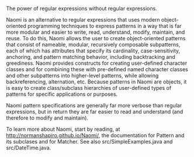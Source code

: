 The power of regular expressions without regular expressions.

Naomi is an alternative to regular expressions that uses modern object-oriented
programming techniques to express patterns in a way that is far more modular and
easier to write, read, understand, modify, maintain, and reuse. To do this, Naomi
allows the user to create object-oriented patterns that consist of nameable,
modular, recursively composable subpatterns, each of which has attributes that
specify its cardinality, case-sensitivity, anchoring, and pattern matching
behavior, including backtracking and greediness. Naomi provides constructs for
creating user-defined character classes and for combining these with pre-defined
named character classes and other subpatterns into higher-level patterns, while
allowing backreferencing, alternation, etc. Because patterns in Naomi are
objects, it is easy to create class/subclass hierarchies of user-defined types of
patterns for specific applications or purposes.

Naomi pattern specifications are generally far more verbose than regular
expressions, but in return they are far easier to read and understand (and
therefore to modify and maintain).

To learn more about Naomi, start by reading, at
http://normanshapiro.github.io/Naomi/, the documentation for Pattern and its
subclases and for Matcher. See also src/SimpleExamples.java and
src/DateTime.java.

